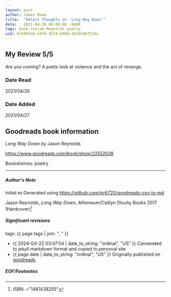 ```yaml
---
layout: post
author: James Rowe
title:  "Detect Thoughts on 'Long Way Down'"
date:   2021-04-26 00:00:00 -0400
tags: book review Reynolds poetry
uid: 07e96feb-c6f6-45f4-b669-d919d4bf524c
---
```


<!-- highly dependent on how you personally use jekyll templates, and how you want this to show up -->
<!-- escape any jekyll keys with double brackets -->

## My Review 5/5

Are you coming? A poets look at violence and the act of revenge.

### Date Read
2021/04/26

### Date Added
2021/04/27

## Goodreads book information

*Long Way Down* by Jason Reynolds

https://www.goodreads.com/book/show/22552026

Bookshelves: poetry

---

##### Author's Note

Initial `md` Generated using https://github.com/jsr6720/goodreads-csv-to-md

Jason Reynolds, *Long Way Down*,  Atheneum/Caitlyn Dlouhy Books 2017 (Hardcover)[^1]

##### Significant revisions

tags: {{ page.tags | join: ", " }} <!-- todo move this somewhere -->

- {{ 2024-04-22 03:07:54 | date_to_string: "ordinal", "US" }} Convereted to jekyll markdown format and copied to personal site
- {{ page.date | date_to_string: "ordinal", "US" }} Originally published on [goodreads](https://www.goodreads.com)

##### EOF/Footnotes

[^1]: ISBN: ="1481438255"